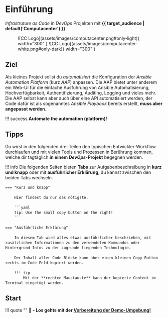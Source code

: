 # Einführung

*Infrastruture as Code* in *DevOps* Projekten mit **{{ target_audience | default('Computacenter') }}**.

<figure markdown>
  ![CC Logo](assets/images/computacenter.png#only-light){ width="300" }
  ![CC Logo](assets/images/computacenter-white.png#only-dark){ width="300" }
  <figcaption></figcaption>
</figure>

## Ziel

Als kleines Projekt sollst du *automatisiert* die Konfiguration der *Ansible Automation Platform* (kurz *AAP*) anpassen. Die AAP bietet unter anderem ein Web-UI für die einfache Ausführung von Ansible Automatisierung, Hochverfügbarkeit, Authentifizierung, Auditing, Logging und vieles mehr.  
Die AAP selbst kann aber auch über eine API automatisiert werden, der Code dafür ist als sogenanntes *Ansible Playbook* bereits erstellt, **muss aber angepasst werden**.  

!!! success
    **Automate the automation (platform)!**

## Tipps

Du wirst in den folgenden drei Teilen den typischen Entwickler-Workflow durchlaufen und mit vielen Tools und Prozessen in Berührung kommen, welche dir tagtäglich **in einem *DevOps*-Projekt** begegnen werden.

!!! info
    Die folgenden Seiten bieten **Tabs** zur Aufgabenbeschreibung in **kurz und knapp** oder mit **ausführlicher Erklärung**, du kannst zwischen den beiden Tabs wechseln.

    === "Kurz und knapp"

        Hier findest du nur das nötigste.

        ```yaml
        tip: Use the small copy button on the right!
        ```

    === "Ausführliche Erklärung"

        In diesem Tab wird alles etwas ausführlicher beschrieben, mit zusätzlichen Informationen zu den verwendeten Kommandos oder Hintergrund-Infos zu der zugrunde liegenden Technologie.  

        Der Inhalt aller Code-Blöcke kann über einen kleinen Copy-Button rechts im Code-Feld kopiert werden.

        !!! tip
            Mit der **rechten Maustauste** kann der kopierte Content im Terminal eingefügt werden.

## Start

!!! quote ""
    **:rocket: - Los gehts mit der [Vorbereitung der Demo-Umgebung!](part1.md)**
